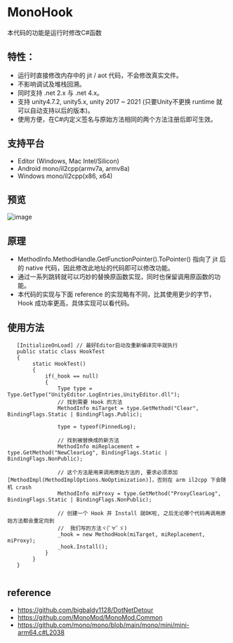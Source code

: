 # MonoHook
本代码的功能是运行时修改C#函数
## 特性：
* 运行时直接修改内存中的 jit / aot 代码，不会修改真实文件。
* 不影响调试及堆栈回溯。
* 同时支持 .net 2.x 与 .net 4.x。
* 支持 unity4.7.2, unity5.x, unity 2017 ~ 2021 (只要Unity不更换 runtime 就可以自动支持以后的版本)。
* 使用方便，在C#内定义签名与原始方法相同的两个方法注册后即可生效。

## 支持平台
* Editor (Windows, Mac Intel/Silicon)
* Android mono/il2cpp(armv7a, armv8a)
* Windows mono/il2cpp(x86, x64)

## 预览
![image](Preview/Preview.gif)

## 原理
* MethodInfo.MethodHandle.GetFunctionPointer().ToPointer() 指向了 jit 后的 native 代码，因此修改此地址的代码即可以修改功能。
* 通过一系列跳转就可以巧妙的替换原函数实现，同时也保留调用原函数的功能。
* 本代码的实现与下面 reference 的实现略有不同，比其使用更少的字节，Hook 成功率更高，具体实现可以看代码。

## 使用方法
```CSharp
   [InitializeOnLoad] // 最好Editor启动及重新编译完毕就执行
   public static class HookTest
   {
        static HookTest()
        {
            if(_hook == null)
            {
                Type type = Type.GetType("UnityEditor.LogEntries,UnityEditor.dll");
                // 找到需要 Hook 的方法
                MethodInfo miTarget = type.GetMethod("Clear", BindingFlags.Static | BindingFlags.Public);

                type = typeof(PinnedLog);

                // 找到被替换成的新方法
                MethodInfo miReplacement = type.GetMethod("NewClearLog", BindingFlags.Static | BindingFlags.NonPublic);

                // 这个方法是用来调用原始方法的, 要求必须添加 [MethodImpl(MethodImplOptions.NoOptimization)]，否则在 arm il2cpp 下会随机 crash
                MethodInfo miProxy = type.GetMethod("ProxyClearLog", BindingFlags.Static | BindingFlags.NonPublic);

                // 创建一个 Hook 并 Install 就OK啦, 之后无论哪个代码再调用原始方法都会重定向到
                //  我们写的方法ヾ(ﾟ∀ﾟゞ)
                _hook = new MethodHook(miTarget, miReplacement, miProxy);
                _hook.Install();
            }
        }
   }
    
```

## reference
* https://github.com/bigbaldy1128/DotNetDetour
* https://github.com/MonoMod/MonoMod.Common
* https://github.com/mono/mono/blob/main/mono/mini/mini-arm64.c#L2038